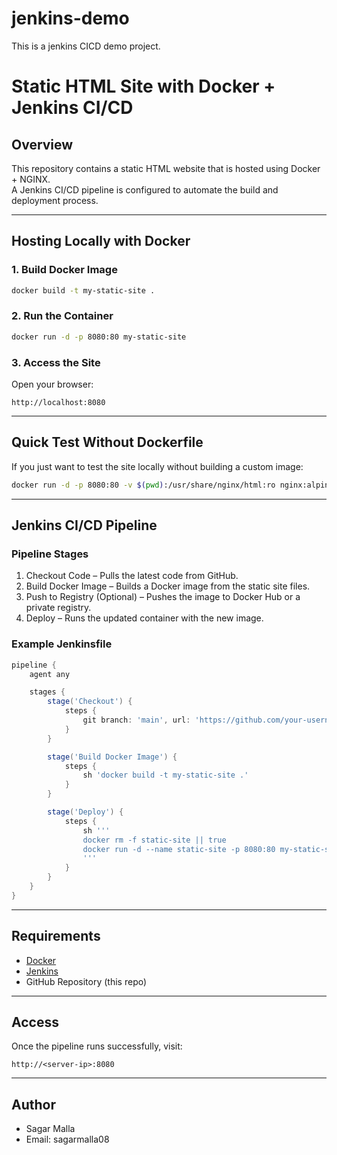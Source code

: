 # jenkins-demo
This is a jenkins CICD demo project.

# Static HTML Site with Docker + Jenkins CI/CD

## Overview
This repository contains a static HTML website that is hosted using Docker + NGINX.  
A Jenkins CI/CD pipeline is configured to automate the build and deployment process.

---

## Hosting Locally with Docker

### 1. Build Docker Image
```bash
docker build -t my-static-site .
```

### 2. Run the Container
```bash
docker run -d -p 8080:80 my-static-site
```

### 3. Access the Site
Open your browser:
```
http://localhost:8080
```

---

## Quick Test Without Dockerfile
If you just want to test the site locally without building a custom image:
```bash
docker run -d -p 8080:80 -v $(pwd):/usr/share/nginx/html:ro nginx:alpine
```

---

## Jenkins CI/CD Pipeline

### Pipeline Stages
1. Checkout Code – Pulls the latest code from GitHub.
2. Build Docker Image – Builds a Docker image from the static site files.
3. Push to Registry (Optional) – Pushes the image to Docker Hub or a private registry.
4. Deploy – Runs the updated container with the new image.

### Example Jenkinsfile
```groovy
pipeline {
    agent any

    stages {
        stage('Checkout') {
            steps {
                git branch: 'main', url: 'https://github.com/your-username/your-repo.git'
            }
        }

        stage('Build Docker Image') {
            steps {
                sh 'docker build -t my-static-site .'
            }
        }

        stage('Deploy') {
            steps {
                sh '''
                docker rm -f static-site || true
                docker run -d --name static-site -p 8080:80 my-static-site
                '''
            }
        }
    }
}
```

---

## Requirements
- [Docker](https://docs.docker.com/get-docker/)
- [Jenkins](https://www.jenkins.io/download/)
- GitHub Repository (this repo)

---

## Access
Once the pipeline runs successfully, visit:
```
http://<server-ip>:8080
```

---

## Author
- Sagar Malla  
- Email: sagarmalla08
